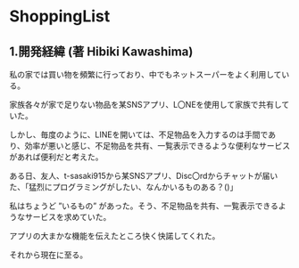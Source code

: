 # ShoppingList

## 1.開発経緯 (著 Hibiki Kawashima)
私の家では買い物を頻繁に行っており、中でもネットスーパーをよく利用している。

家族各々が家で足りない物品を某SNSアプリ、L〇NEを使用して家族で共有していた。

しかし、毎度のように、LINEを開いては、不足物品を入力するのは手間であり、効率が悪いと感じ、不足物品を共有、一覧表示できるような便利なサービスがあれば便利だと考えた。

ある日、友人、t-sasaki915から某SNSアプリ、Disc〇rdからチャットが届いた、「猛烈にプログラミングがしたい、なんかいるものある？()」

私はちょうど ”いるもの” があった。そう、不足物品を共有、一覧表示できるようなサービスを求めていた。

アプリの大まかな機能を伝えたところ快く快諾してくれた。

それから現在に至る。

